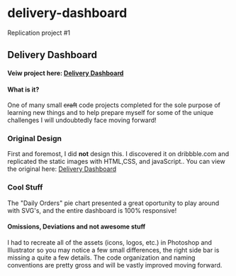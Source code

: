 # delivery-dashboard
Replication project #1
## Delivery Dashboard

#### Veiw project here: <a href="https://adam-86.github.io/delivery-dashboard/" target="blank">Delivery Dashboard</a>

#### What is it?
One of many small ~~craft~~ code projects completed for the sole purpose of learning new things and to help prepare myself for some of the unique challenges I will undoubtedly face moving forward!

### Original Design
First and foremost, I did **not** design this. I discovered it on dribbble.com and replicated the static images with HTML,CSS, and javaScript.. You can view the original here: [Delivery Dashboard](https://dribbble.com/shots/3808674-Delivery-Dashboard-standalone/attachments/860067 "Delivery Dashboard")

### Cool Stuff
The "Daily Orders" pie chart presented a great oportunity to play around with SVG's, and the entire dashboard is 100% responsive!

#### Omissions, Deviations and not awesome stuff
I had to recreate all of the assets (icons, logos, etc.) in Photoshop and Illustrator so you may notice a few small differences, the right side bar is missing a quite a few details. The code organization and naming conventions are pretty gross and will be vastly improved moving forward.
